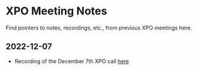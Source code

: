 # XPO Meeting Notes

Find pointers to notes, recordings, etc., from previous XPO meetings here.

## 2022-12-07

- Recording of the December 7th XPO call [here](https://drive.google.com/file/d/1sSXZT_TS744MldY2CdmqluHxrXMW5Lhl/view?usp=sharing)